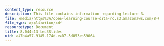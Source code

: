 ```yaml
---
content_type: resource
description: This file contains information regarding lecture 3.
file: /media/https%3A/open-learning-course-data-rc.s3.amazonaws.com/8-044-statistical-physics-i-spring-2013/a47b4a579185174dea073d053eb59064_MIT8_044S13_L3.pdf
file_type: application/pdf
resourcetype: Document
title: 8.044s13 Lec3Slides
uid: a47b4a57-9185-174d-ea07-3d053eb59064
---
```

